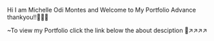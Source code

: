 Hi I am Michelle Odi Montes and Welcome to My Portfolio Advance thankyou!!🥰🏳️‍🌈

~To view my Portfolio click the link below the about desciption 🔗↗️↗️↗️↗️
